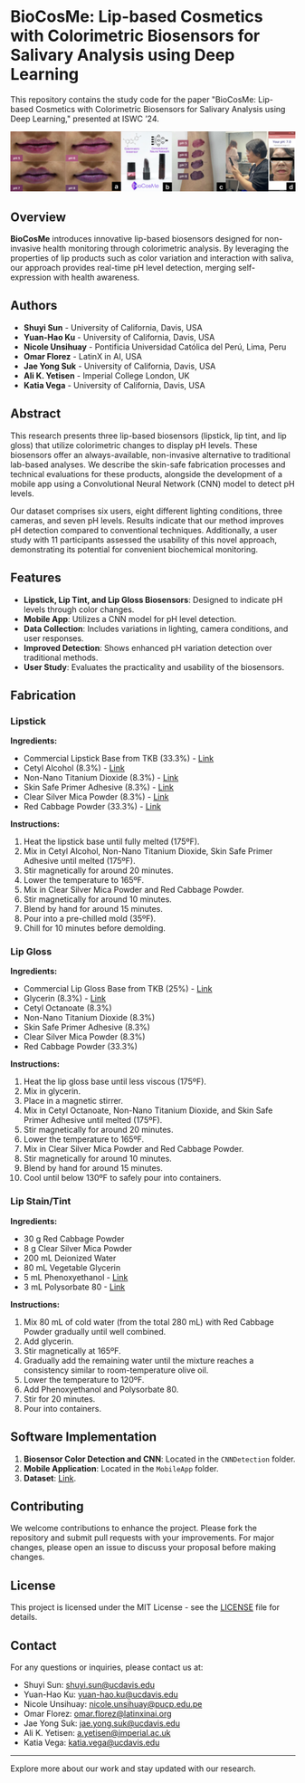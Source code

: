 # BioCosMe: Lip-based Cosmetics with Colorimetric Biosensors for Salivary Analysis using Deep Learning

This repository contains the study code for the paper "BioCosMe: Lip-based Cosmetics with Colorimetric Biosensors for Salivary Analysis using Deep Learning," presented at ISWC ’24.

![teaser](images/teaser.png)

## Overview

**BioCosMe** introduces innovative lip-based biosensors designed for non-invasive health monitoring through colorimetric analysis. By leveraging the properties of lip products such as color variation and interaction with saliva, our approach provides real-time pH level detection, merging self-expression with health awareness.

## Authors

- **Shuyi Sun** - University of California, Davis, USA
- **Yuan-Hao Ku** - University of California, Davis, USA
- **Nicole Unsihuay** - Pontificia Universidad Católica del Perú, Lima, Peru
- **Omar Florez** - LatinX in AI, USA
- **Jae Yong Suk** - University of California, Davis, USA
- **Ali K. Yetisen** - Imperial College London, UK
- **Katia Vega** - University of California, Davis, USA

## Abstract

This research presents three lip-based biosensors (lipstick, lip tint, and lip gloss) that utilize colorimetric changes to display pH levels. These biosensors offer an always-available, non-invasive alternative to traditional lab-based analyses. We describe the skin-safe fabrication processes and technical evaluations for these products, alongside the development of a mobile app using a Convolutional Neural Network (CNN) model to detect pH levels.

Our dataset comprises six users, eight different lighting conditions, three cameras, and seven pH levels. Results indicate that our method improves pH detection compared to conventional techniques. Additionally, a user study with 11 participants assessed the usability of this novel approach, demonstrating its potential for convenient biochemical monitoring.

## Features

- **Lipstick, Lip Tint, and Lip Gloss Biosensors**: Designed to indicate pH levels through color changes.
- **Mobile App**: Utilizes a CNN model for pH level detection.
- **Data Collection**: Includes variations in lighting, camera conditions, and user responses.
- **Improved Detection**: Shows enhanced pH variation detection over traditional methods.
- **User Study**: Evaluates the practicality and usability of the biosensors.

## Fabrication

### Lipstick

**Ingredients:**
- Commercial Lipstick Base from TKB (33.3%) - [Link](https://tkbtrading.com/products/lip-stick-base)
- Cetyl Alcohol (8.3%) - [Link](https://a.co/d/3L3egQI)
- Non-Nano Titanium Dioxide (8.3%) - [Link](https://a.co/d/bC0Dbmd)
- Skin Safe Primer Adhesive (8.3%) - [Link](https://a.co/d/55gygY8)
- Clear Silver Mica Powder (8.3%) - [Link](https://tkbtrading.com/collections/mica?utm_source=google&utm_medium=cpc&utm_campaign=shopping)
- Red Cabbage Powder (33.3%) - [Link](https://suncorefoods.com/products/cosmos-red-cabbage-powder)

**Instructions:**
1. Heat the lipstick base until fully melted (175ºF).
2. Mix in Cetyl Alcohol, Non-Nano Titanium Dioxide, Skin Safe Primer Adhesive until melted (175ºF).
3. Stir magnetically for around 20 minutes.
4. Lower the temperature to 165ºF.
5. Mix in Clear Silver Mica Powder and Red Cabbage Powder.
6. Stir magnetically for around 10 minutes.
7. Blend by hand for around 15 minutes.
8. Pour into a pre-chilled mold (35ºF).
9. Chill for 10 minutes before demolding.

### Lip Gloss

**Ingredients:**
- Commercial Lip Gloss Base from TKB (25%) - [Link](https://tkbtrading.com/products/tkb-lip-gloss-base-flexagel)
- Glycerin (8.3%) - [Link](https://tkbtrading.com/collections/tkb-lip-gloss-versagel/products/glycerine)
- Cetyl Octanoate (8.3%)
- Non-Nano Titanium Dioxide (8.3%)
- Skin Safe Primer Adhesive (8.3%)
- Clear Silver Mica Powder (8.3%)
- Red Cabbage Powder (33.3%)

**Instructions:**
1. Heat the lip gloss base until less viscous (175ºF).
2. Mix in glycerin.
3. Place in a magnetic stirrer.
4. Mix in Cetyl Octanoate, Non-Nano Titanium Dioxide, and Skin Safe Primer Adhesive until melted (175ºF).
5. Stir magnetically for around 20 minutes.
6. Lower the temperature to 165ºF.
7. Mix in Clear Silver Mica Powder and Red Cabbage Powder.
8. Stir magnetically for around 10 minutes.
9. Blend by hand for around 15 minutes.
10. Cool until below 130ºF to safely pour into containers.

### Lip Stain/Tint

**Ingredients:**
- 30 g Red Cabbage Powder
- 8 g Clear Silver Mica Powder
- 200 mL Deionized Water
- 80 mL Vegetable Glycerin
- 5 mL Phenoxyethanol - [Link](https://a.co/d/9Vzw30U)
- 3 mL Polysorbate 80 - [Link](https://a.co/d/a4YhhxH)

**Instructions:**
1. Mix 80 mL of cold water (from the total 280 mL) with Red Cabbage Powder gradually until well combined.
2. Add glycerin.
3. Stir magnetically at 165ºF.
4. Gradually add the remaining water until the mixture reaches a consistency similar to room-temperature olive oil.
5. Lower the temperature to 120ºF.
6. Add Phenoxyethanol and Polysorbate 80.
7. Stir for 20 minutes.
8. Pour into containers.

## Software Implementation

1. **Biosensor Color Detection and CNN**: Located in the `CNNDetection` folder.
2. **Mobile Application**: Located in the `MobileApp` folder.
3. **Dataset**: [Link](https://drive.google.com/drive/u/2/folders/1qq6l7d5GhKywF7OMcMr4rxqVE8LBk1ne).



## Contributing

We welcome contributions to enhance the project. Please fork the repository and submit pull requests with your improvements. For major changes, please open an issue to discuss your proposal before making changes.

## License

This project is licensed under the MIT License - see the [LICENSE](LICENSE) file for details.

## Contact

For any questions or inquiries, please contact us at:

- Shuyi Sun: [shuyi.sun@ucdavis.edu](mailto:shuyi.sun@ucdavis.edu)
- Yuan-Hao Ku: [yuan-hao.ku@ucdavis.edu](mailto:yuan-hao.ku@ucdavis.edu)
- Nicole Unsihuay: [nicole.unsihuay@pucp.edu.pe](mailto:nicole.unsihuay@pucp.edu.pe)
- Omar Florez: [omar.florez@latinxinai.org](mailto:omar.florez@latinxinai.org)
- Jae Yong Suk: [jae.yong.suk@ucdavis.edu](mailto:jae.yong.suk@ucdavis.edu)
- Ali K. Yetisen: [a.yetisen@imperial.ac.uk](mailto:a.yetisen@imperial.ac.uk)
- Katia Vega: [katia.vega@ucdavis.edu](mailto:katia.vega@ucdavis.edu)

---

Explore more about our work and stay updated with our research.
